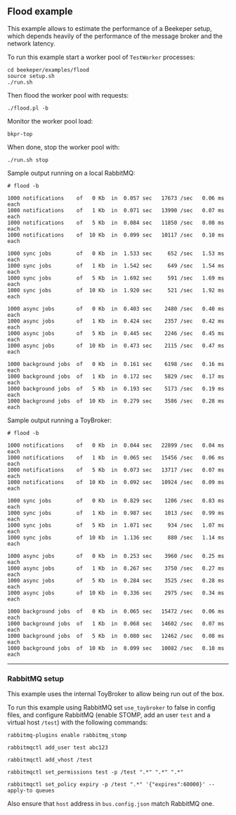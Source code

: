 ## Flood example

This example allows to estimate the performance of a Beekeper setup, which depends 
heavily of the performance of the message broker and the network latency. 


To run this example start a worker pool of `TestWorker` processes:
```
cd beekeper/examples/flood
source setup.sh
./run.sh
```
Then flood the worker pool with requests:
```
./flood.pl -b
```
Monitor the worker pool load:
```
bkpr-top
```
When done, stop the worker pool with:
```
./run.sh stop
```

Sample output running on a local RabbitMQ:

```
# flood -b

1000 notifications    of   0 Kb  in  0.057 sec   17673 /sec   0.06 ms each
1000 notifications    of   1 Kb  in  0.071 sec   13990 /sec   0.07 ms each
1000 notifications    of   5 Kb  in  0.084 sec   11850 /sec   0.08 ms each
1000 notifications    of  10 Kb  in  0.099 sec   10117 /sec   0.10 ms each

1000 sync jobs        of   0 Kb  in  1.533 sec     652 /sec   1.53 ms each
1000 sync jobs        of   1 Kb  in  1.542 sec     649 /sec   1.54 ms each
1000 sync jobs        of   5 Kb  in  1.692 sec     591 /sec   1.69 ms each
1000 sync jobs        of  10 Kb  in  1.920 sec     521 /sec   1.92 ms each

1000 async jobs       of   0 Kb  in  0.403 sec    2480 /sec   0.40 ms each
1000 async jobs       of   1 Kb  in  0.424 sec    2357 /sec   0.42 ms each
1000 async jobs       of   5 Kb  in  0.445 sec    2246 /sec   0.45 ms each
1000 async jobs       of  10 Kb  in  0.473 sec    2115 /sec   0.47 ms each

1000 background jobs  of   0 Kb  in  0.161 sec    6198 /sec   0.16 ms each
1000 background jobs  of   1 Kb  in  0.172 sec    5829 /sec   0.17 ms each
1000 background jobs  of   5 Kb  in  0.193 sec    5173 /sec   0.19 ms each
1000 background jobs  of  10 Kb  in  0.279 sec    3586 /sec   0.28 ms each
```
Sample output running a ToyBroker:

```
# flood -b

1000 notifications    of   0 Kb  in  0.044 sec   22899 /sec   0.04 ms each
1000 notifications    of   1 Kb  in  0.065 sec   15456 /sec   0.06 ms each
1000 notifications    of   5 Kb  in  0.073 sec   13717 /sec   0.07 ms each
1000 notifications    of  10 Kb  in  0.092 sec   10924 /sec   0.09 ms each

1000 sync jobs        of   0 Kb  in  0.829 sec    1206 /sec   0.83 ms each
1000 sync jobs        of   1 Kb  in  0.987 sec    1013 /sec   0.99 ms each
1000 sync jobs        of   5 Kb  in  1.071 sec     934 /sec   1.07 ms each
1000 sync jobs        of  10 Kb  in  1.136 sec     880 /sec   1.14 ms each

1000 async jobs       of   0 Kb  in  0.253 sec    3960 /sec   0.25 ms each
1000 async jobs       of   1 Kb  in  0.267 sec    3750 /sec   0.27 ms each
1000 async jobs       of   5 Kb  in  0.284 sec    3525 /sec   0.28 ms each
1000 async jobs       of  10 Kb  in  0.336 sec    2975 /sec   0.34 ms each

1000 background jobs  of   0 Kb  in  0.065 sec   15472 /sec   0.06 ms each
1000 background jobs  of   1 Kb  in  0.068 sec   14602 /sec   0.07 ms each
1000 background jobs  of   5 Kb  in  0.080 sec   12462 /sec   0.08 ms each
1000 background jobs  of  10 Kb  in  0.099 sec   10082 /sec   0.10 ms each
```

---
### RabbitMQ setup

This example uses the internal ToyBroker to allow being run out of the box.

To run this example using RabbitMQ set `use_toybroker` to false in config files, and configure RabbitMQ (enable STOMP, add an user `test` and a virtual host `/test`) with the following commands:

```
rabbitmq-plugins enable rabbitmq_stomp

rabbitmqctl add_user test abc123

rabbitmqctl add_vhost /test

rabbitmqctl set_permissions test -p /test ".*" ".*" ".*"

rabbitmqctl set_policy expiry -p /test ".*" '{"expires":60000}' --apply-to queues
```
Also ensure that `host` address in `bus.config.json` match RabbitMQ one.
